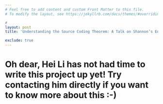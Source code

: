 ```yaml
---
# Feel free to add content and custom Front Matter to this file.
# To modify the layout, see https://jekyllrb.com/docs/themes/#overriding-theme-defaults

#
layout: post
title: 'Understanding the Source Coding Theorem: A Talk on Shannon’s Entropy'

exclude: true
---
```


# Oh dear, Hei Li has not had time to write this project up yet! Try contacting him directly if you want to know more about this :-)
